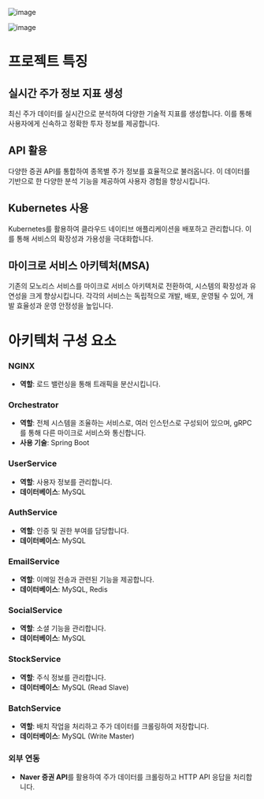 ![image](https://github.com/user-attachments/assets/d959759f-bd80-4182-ab76-739423653e77)

![image](https://github.com/user-attachments/assets/b37b8dda-5374-46e3-8a6a-2c491eaf1504)


# 프로젝트 특징

## **실시간 주가 정보 지표 생성**
최신 주가 데이터를 실시간으로 분석하여 다양한 기술적 지표를 생성합니다. 이를 통해 사용자에게 신속하고 정확한 투자 정보를 제공합니다.

## **API 활용**
다양한 증권 API를 통합하여 종목별 주가 정보를 효율적으로 불러옵니다. 이 데이터를 기반으로 한 다양한 분석 기능을 제공하여 사용자 경험을 향상시킵니다.

## **Kubernetes 사용**
Kubernetes를 활용하여 클라우드 네이티브 애플리케이션을 배포하고 관리합니다. 이를 통해 서비스의 확장성과 가용성을 극대화합니다.

## **마이크로 서비스 아키텍처(MSA)**
기존의 모노리스 서비스를 마이크로 서비스 아키텍처로 전환하여, 시스템의 확장성과 유연성을 크게 향상시킵니다. 각각의 서비스는 독립적으로 개발, 배포, 운영될 수 있어, 개발 효율성과 운영 안정성을 높입니다.

# 아키텍처 구성 요소

### NGINX
- **역할**: 로드 밸런싱을 통해 트래픽을 분산시킵니다.

### Orchestrator
- **역할**: 전체 시스템을 조율하는 서비스로, 여러 인스턴스로 구성되어 있으며, gRPC를 통해 다른 마이크로 서비스와 통신합니다.
- **사용 기술**: Spring Boot

### UserService
- **역할**: 사용자 정보를 관리합니다.
- **데이터베이스**: MySQL

### AuthService
- **역할**: 인증 및 권한 부여를 담당합니다.
- **데이터베이스**: MySQL

### EmailService
- **역할**: 이메일 전송과 관련된 기능을 제공합니다.
- **데이터베이스**: MySQL, Redis

### SocialService
- **역할**: 소셜 기능을 관리합니다.
- **데이터베이스**: MySQL

### StockService
- **역할**: 주식 정보를 관리합니다.
- **데이터베이스**: MySQL (Read Slave)

### BatchService
- **역할**: 배치 작업을 처리하고 주가 데이터를 크롤링하여 저장합니다.
- **데이터베이스**: MySQL (Write Master)

### 외부 연동
- **Naver 증권 API**를 활용하여 주가 데이터를 크롤링하고 HTTP API 응답을 처리합니다.

